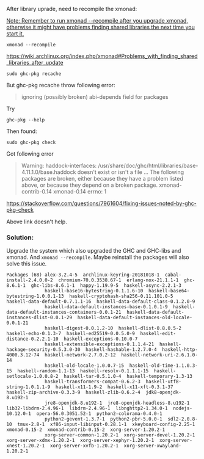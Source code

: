 After library uprade, need to recompile the xmonad:

[Note: Remember to run xmonad --recompile after you upgrade xmonad, otherwise it might have problems finding shared libraries the next time you start it.](https://wiki.archlinux.org/index.php/xmonad#Installation)

```
xmonad --recompile
```

https://wiki.archlinux.org/index.php/xmonad#Problems_with_finding_shared_libraries_after_update
```
sudo ghc-pkg recache
```

But ghc-pkg recache throw following error:

> ignoring (possibly broken) abi-depends field for packages

Try 
```
ghc-pkg --help
```
Then found:
```
sudo ghc-pkg check
```
Got following error
> Warning: haddock-interfaces: /usr/share/doc/ghc/html/libraries/base-4.11.1.0/base.haddock doesn't exist or isn't a file
> ...
>The following packages are broken, either because they have a problem
>listed above, or because they depend on a broken package.
>xmonad-contrib-0.14
>xmonad-0.14
>  errno: 1

https://stackoverflow.com/questions/7961604/fixing-issues-noted-by-ghc-pkg-check

Above link doesn't help.

### Solution:

Upgrade the system which also upgraded the GHC and GHC-libs and xmonad. And `xmonad --recompile`. Maybe reinstall the packages will also
solve this issue.

```shell
Packages (68) alex-3.2.4-5  archlinux-keyring-20181018-1  cabal-install-2.4.0.0-2  chromium-70.0.3538.67-1  erlang-nox-21.1.1-1  ghc-8.6.1-1  ghc-libs-8.6.1-1  happy-1.19.9-5  haskell-async-2.2.1-3
              haskell-base16-bytestring-0.1.1.6-10  haskell-base64-bytestring-1.0.0.1-13  haskell-cryptohash-sha256-0.11.101.0-5  haskell-data-default-0.7.1.1-16  haskell-data-default-class-0.1.2.0-9
              haskell-data-default-instances-base-0.1.0.1-9  haskell-data-default-instances-containers-0.0.1-21  haskell-data-default-instances-dlist-0.0.1-29  haskell-data-default-instances-old-locale-0.0.1-21
              haskell-digest-0.0.1.2-10  haskell-dlist-0.8.0.5-2  haskell-echo-0.1.3-7  haskell-ed25519-0.0.5.0-9  haskell-edit-distance-0.2.2.1-10  haskell-exceptions-0.10.0-7
              haskell-extensible-exceptions-0.1.1.4-21  haskell-hackage-security-0.5.3.0-30  haskell-hashable-1.2.7.0-4  haskell-http-4000.3.12-74  haskell-network-2.7.0.2-12  haskell-network-uri-2.6.1.0-14
              haskell-old-locale-1.0.0.7-15  haskell-old-time-1.1.0.3-15  haskell-random-1.1-13  haskell-resolv-0.1.1.1-15  haskell-setlocale-1.0.0.8-2  haskell-tar-0.5.1.0-4  haskell-temporary-1.3-13
              haskell-transformers-compat-0.6.2-3  haskell-utf8-string-1.0.1.1-9  haskell-x11-1.9-2  haskell-x11-xft-0.3.1-37  haskell-zip-archive-0.3.3-9  haskell-zlib-0.6.2-4  jdk8-openjdk-8.u192-1
              jre8-openjdk-8.u192-1  jre8-openjdk-headless-8.u192-1  lib32-libdrm-2.4.96-1  libdrm-2.4.96-1  libnghttp2-1.34.0-1  nodejs-10.12.0-1  opera-56.0.3051.52-1  python2-colorama-0.4.0-1
              python2-gevent-1.3.7-1  python2-pbr-5.0.0-1  sdl2-2.0.8-10  tmux-2.8-1  xf86-input-libinput-0.28.1-1  xkeyboard-config-2.25-1  xmonad-0.15-2  xmonad-contrib-0.15-2  xorg-server-1.20.2-1
              xorg-server-common-1.20.2-1  xorg-server-devel-1.20.2-1  xorg-server-xdmx-1.20.2-1  xorg-server-xephyr-1.20.2-1  xorg-server-xnest-1.20.2-1  xorg-server-xvfb-1.20.2-1  xorg-server-xwayland-1.20.2-1
```
